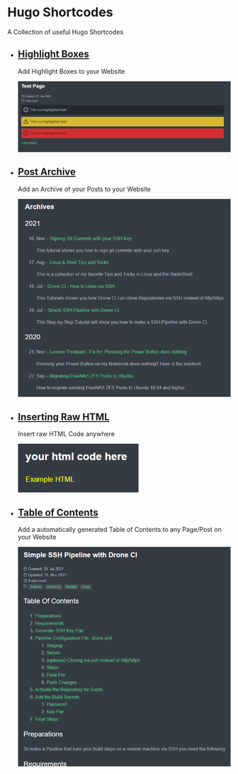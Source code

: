 # Hugo Shortcodes

A Collection of useful Hugo Shortcodes

- ## [Highlight Boxes](highlight)

    Add Highlight Boxes to your Website

    ![Example Highlight Boxes in Hugo](highlight/highlights.png)

- ## [Post Archive](post_archive)
  
    Add an Archive of your Posts to your Website

    ![Example Post Archive in Hugo](post_archive/post_archive.png)

- ## [Inserting Raw HTML](rawhtml)
    
    Insert raw HTML Code anywhere

    ![Example Inserting Raw HTML in Hugo](rawhtml/rawhtml.png)

- ## [Table of Contents](table_of_contents)

    Add a automatically generated Table of Contents to any Page/Post on your Website

    ![Example Table of Contents in hugo](table_of_contents/table_of_contents.png)
